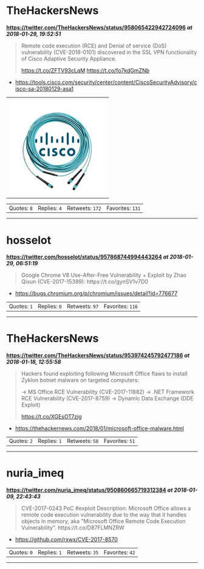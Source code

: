 # TheHackersNews
**https://twitter.com/TheHackersNews/status/958065422942724096 _at 2018-01-29, 19:52:51_**
<blockquote>
Remote code execution (RCE) and Denial of service (DoS) vulnerability (CVE-2018-0101) discovered in the SSL VPN functionality of Cisco Adaptive Security Appliance. 

https://t.co/ZFTV93cLqM https://t.co/fo7kdGmZNb
</blockquote>

* https://tools.cisco.com/security/center/content/CiscoSecurityAdvisory/cisco-sa-20180129-asa1

<table><tr>
<td><img src="pictures/424c30a3c8cc9d0437db4f6b8e5ddb280706dfc87707cdd53db6f4e2efbe454b.jpg" alt="424c30a3c8cc9d0437db4f6b8e5ddb280706dfc87707cdd53db6f4e2efbe454b.jpg"></td>
</table></tr>
<table><tr>
<td>Quotes: <code>8</code></td>
<td>Replies: <code>4</code></td>
<td>Retweets: <code>172</code></td>
<td>Favorites: <code>131</code></td>
</tr></table>

---

# hosselot
**https://twitter.com/hosselot/status/957868744994443264 _at 2018-01-29, 06:51:19_**
<blockquote>
Google Chrome V8 Use-After-Free Vulnerability + Exploit by Zhao Qixun (CVE-2017-15399):
https://t.co/gynSV1v7D0
</blockquote>

* https://bugs.chromium.org/p/chromium/issues/detail?id=776677

<table><tr>
<td>Quotes: <code>1</code></td>
<td>Replies: <code>0</code></td>
<td>Retweets: <code>97</code></td>
<td>Favorites: <code>116</code></td>
</tr></table>

---

# TheHackersNews
**https://twitter.com/TheHackersNews/status/953974245792477186 _at 2018-01-18, 12:55:58_**
<blockquote>
Hackers found exploiting following Microsoft Office flaws to install Zyklon botnet malware on targeted computers:

→ MS Office RCE Vulnerability (CVE-2017-11882)
→ .NET Framework RCE Vulnerability (CVE-2017-8759)
→ Dynamic Data Exchange (DDE Exploit)

https://t.co/XGEsOT7zjg
</blockquote>

* https://thehackernews.com/2018/01/microsoft-office-malware.html

<table><tr>
<td>Quotes: <code>2</code></td>
<td>Replies: <code>1</code></td>
<td>Retweets: <code>58</code></td>
<td>Favorites: <code>51</code></td>
</tr></table>

---

# nuria_imeq
**https://twitter.com/nuria_imeq/status/950860665719312384 _at 2018-01-09, 22:43:43_**
<blockquote>
CVE-2017-0243 PoC #exploit
Description:
Microsoft Office allows a remote code execution vulnerability due to the way that it handles objects in memory, aka "Microsoft Office Remote Code Execution Vulnerability".
https://t.co/D87FLMNZRW
</blockquote>

* https://github.com/rxwx/CVE-2017-8570

<table><tr>
<td>Quotes: <code>0</code></td>
<td>Replies: <code>1</code></td>
<td>Retweets: <code>35</code></td>
<td>Favorites: <code>42</code></td>
</tr></table>

---

